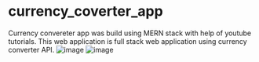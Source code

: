 # currency_coverter_app
Currency convereter app was build using MERN stack with help of youtube tutorials. This web application is full stack web application using currency converter API. 
![image](https://github.com/TharuWitharana/currency_coverter_app/assets/122090502/2086764e-96b7-40d8-9f1f-caac95ee6811)
![image](https://github.com/TharuWitharana/currency_coverter_app/assets/122090502/94d94c29-0dd5-4f20-9ddd-eea84308dd98)
